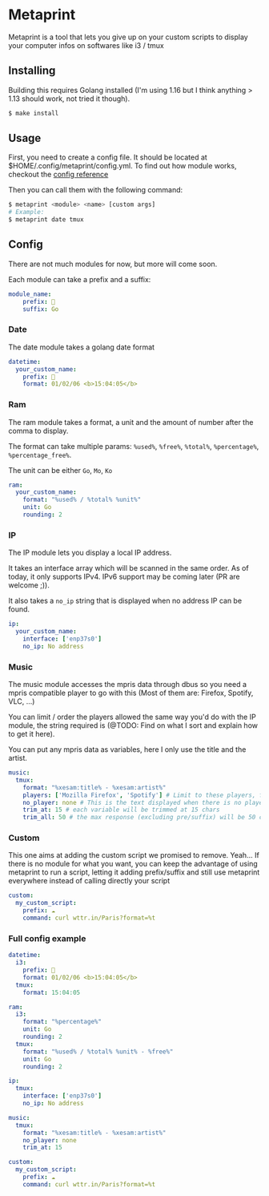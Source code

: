 # Metaprint

Metaprint is a tool that lets you give up on your custom scripts to display your computer infos on softwares like i3 / tmux

## Installing
Building this requires Golang installed (I'm using 1.16 but I think anything > 1.13 should work, not tried it though).

```sh
$ make install
```

## Usage

First, you need to create a config file. It should be located at $HOME/.config/metaprint/config.yml. To find out how module works, checkout the [config reference](#Config)

Then you can call them with the following command:

```sh
$ metaprint <module> <name> [custom args]
# Example:
$ metaprint date tmux
```

## Config

There are not much modules for now, but more will come soon.

Each module can take a prefix and a suffix:
```yml
module_name:
    prefix: 
    suffix: Go
```

### Date
The date module takes a golang date format
```yml
datetime:
  your_custom_name:
    prefix: 
    format: 01/02/06 <b>15:04:05</b>
```

### Ram
The ram module takes a format, a unit and the amount of number after the comma to display.

The format can take multiple params: `%used%`, `%free%`, `%total%`, `%percentage%`, `%percentage_free%`.

The unit can be either `Go`, `Mo`, `Ko`

```yml
ram:
  your_custom_name:
    format: "%used% / %total% %unit%"
    unit: Go
    rounding: 2
```

### IP
The IP module lets you display a local IP address.

It takes an interface array which will be scanned in the same order. As of today, it only supports IPv4. IPv6 support may be coming later (PR are welcome ;)).

It also takes a `no_ip` string that is displayed when no address IP can be found.

```yml
ip:
  your_custom_name:
    interface: ['enp37s0']
    no_ip: No address
```

### Music
The music module accesses the mpris data through dbus so you need a mpris compatible player to go with this (Most of them are: Firefox, Spotify, VLC, ...)

You can limit / order the players allowed the same way you'd do with the IP module, the string required is (@TODO: Find on what I sort and explain how to get it here).

You can put any mpris data as variables, here I only use the title and the artist.

```yml
music:
  tmux:
    format: "%xesam:title% - %xesam:artist%"
    players: ['Mozilla Firefox', 'Spotify'] # Limit to these players, first found is preferred. @TODO Still need to explain how to get those names, IDK
    no_player: none # This is the text displayed when there is no player running
    trim_at: 15 # each variable will be trimmed at 15 chars
    trim_all: 50 # the max response (excluding pre/suffix) will be 50 chars
```
### Custom
This one aims at adding the custom script we promised to remove. Yeah... If there is no module for what you want, you can keep the advantage of using metaprint to run a script, letting it adding prefix/suffix and still use metaprint everywhere instead of calling directly your script

```yml
custom:
  my_custom_script:
    prefix: ☁️
    command: curl wttr.in/Paris?format=%t
```

### Full config example
```yml
datetime:
  i3:
    prefix: 
    format: 01/02/06 <b>15:04:05</b>
  tmux:
    format: 15:04:05

ram:
  i3:
    format: "%percentage%"
    unit: Go
    rounding: 2
  tmux:
    format: "%used% / %total% %unit% - %free%"
    unit: Go
    rounding: 2

ip:
  tmux:
    interface: ['enp37s0']
    no_ip: No address

music:
  tmux:
    format: "%xesam:title% - %xesam:artist%"
    no_player: none
    trim_at: 15 

custom:
  my_custom_script:
    prefix: ☁️
    command: curl wttr.in/Paris?format=%t
```